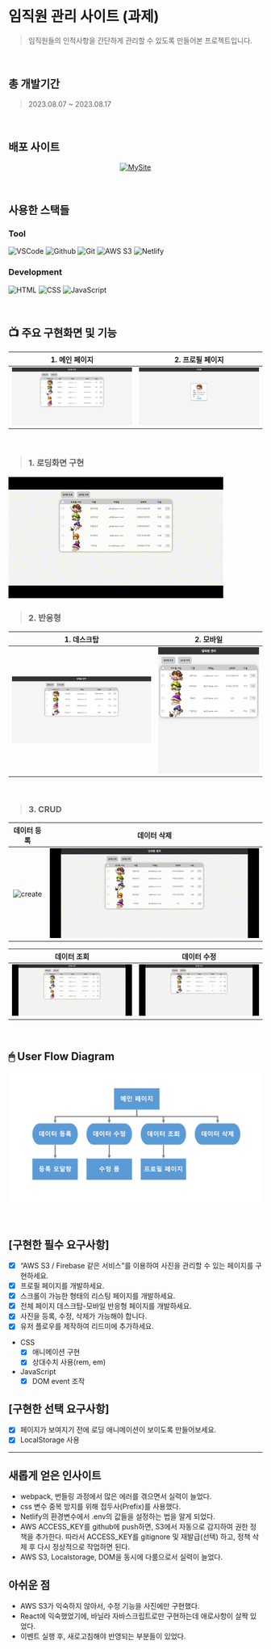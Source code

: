 # 임직원 관리 사이트 (과제)
 > 임직원들의 인적사항을 간단하게 관리할 수 있도록 만들어본 프로젝트입니다.
<br/>

## 총 개발기간
> 2023.08.07 ~ 2023.08.17
<br/>

## 배포 사이트
<p align="center">
  <a href="https://kdt0-eoseungjun.netlify.app/" target="_blank">
    <img src="https://img.shields.io/badge/임직원%20관리%20사이트-f5?style=for-the-badge&logo=netlify&logoColor=white" alt="MySite"/>

  </a>
</p>
<br/>

## 사용한 스택들
### Tool
![VSCode](https://img.shields.io/badge/VS%20Code-007ACC?style=for-the-badge&logo=Visual%20Studio%20Code&logoColor=white)
![Github](https://img.shields.io/badge/GitHub-181717?style=for-the-badge&logo=GitHub&logoColor=white)
![Git](https://img.shields.io/badge/Git-F05032?style=for-the-badge&logo=Git&logoColor=white)
![AWS S3](https://img.shields.io/badge/AWS%20S3-569A31?style=for-the-badge&logo=amazons3&logoColor=white)
![Netlify](https://img.shields.io/badge/netlify-00C7B7?style=for-the-badge&logo=netlify&logoColor=white)

### Development

![HTML](https://img.shields.io/badge/HTML5-E34F26?style=for-the-badge&logo=html5&logoColor=white)
![CSS](https://img.shields.io/badge/CSS3-1572B6?style=for-the-badge&logo=css3&logoColor=white)
![JavaScript](https://img.shields.io/badge/JavaScript-F7DF1E?style=for-the-badge&logo=Javascript&logoColor=white)

<br/>

## 📺 주요 구현화면 및 기능
|                                                           1.  메인 페이지                                                              |                                                         2.  프로필 페이지                                                            |
| :--------------------------------------------------------------------------------------------------------------------------------------: | :---------------------------------------------------------------------------------------------------------------------------------: |
| ![main](/IMG/main.png) |  ![profile](/IMG/profile.png) |

<br/>

> ### 1. 로딩화면 구현

 ![loading](/IMG/loading.gif)
<br/>

> ### 2. 반응형

|                                                           1.  데스크탑                                                              |                                                         2.  모바일                                                            |
| :--------------------------------------------------------------------------------------------------------------------------------------: | :---------------------------------------------------------------------------------------------------------------------------------: |
| ![main](/IMG/desktop.png) |  ![profile](/IMG/mobile.png) |
<br/>

> ### 3. CRUD
|                                                          데이터 등록                                                              |                                                        데이터 삭제                                                            |
| :--------------------------------------------------------------------------------------------------------------------------------------: | :---------------------------------------------------------------------------------------------------------------------------------: |
|   ![create](/IMG/create.gif)  |    ![delete](/IMG/delete.gif)  |

|                                                          데이터 조회                                                              |                                                        데이터 수정                                                            |
| :--------------------------------------------------------------------------------------------------------------------------------------: | :---------------------------------------------------------------------------------------------------------------------------------: |
|   ![profile](/IMG/profile.gif)  |    ![update](/IMG/update.gif)  |

<br/>

## 🖱 User Flow Diagram
![user_flow](/IMG/user-flow.png)

<br/>

## [구현한 필수 요구사항]
- [x] “AWS S3 / Firebase 같은 서비스”를 이용하여 사진을 관리할 수 있는 페이지를 구현하세요.
- [x] 프로필 페이지를 개발하세요.
- [x] 스크롤이 가능한 형태의 리스팅 페이지를 개발하세요.
- [x] 전체 페이지 데스크탑-모바일 반응형 페이지를 개발하세요.
- [x] 사진을 등록, 수정, 삭제가 가능해야 합니다.
- [x] 유저 플로우를 제작하여 리드미에 추가하세요.
* CSS
  * [x] 애니메이션 구현
  * [x] 상대수치 사용(rem, em)
* JavaScript
  * [x] DOM event 조작

## [구현한 선택 요구사항]
- [x] 페이지가 보여지기 전에 로딩 애니메이션이 보이도록 만들어보세요.
- [x] LocalStorage 사용

***

## 새롭게 얻은 인사이트
- webpack, 번들링 과정에서 많은 에러를 겪으면서 실력이 늘었다.
- css 변수 중복 방지를 위해 접두사(Prefix)를 사용했다.
- Netlify의 환경변수에서 .env의 값들을 설정하는 법을 알게 되었다.
- AWS ACCESS_KEY를 github에 push하면, S3에서 자동으로 감지하여 권한 정책을 추가한다. 따라서 ACCESS_KEY를 gitignore 및 재발급(선택) 하고, 정책 삭제 후 다시 정상적으로 작업하면 된다.
- AWS S3, Localstorage, DOM을 동시에 다룸으로서 실력이 늘었다. 

## 아쉬운 점
- AWS S3가 익숙하지 않아서, 수정 기능을 사진에만 구현했다.
- React에 익숙했었기에, 바닐라 자바스크립트로만 구현하는데 애로사항이 살짝 있었다.
- 이벤트 실행 후, 새로고침해야 반영되는 부분들이 있었다.